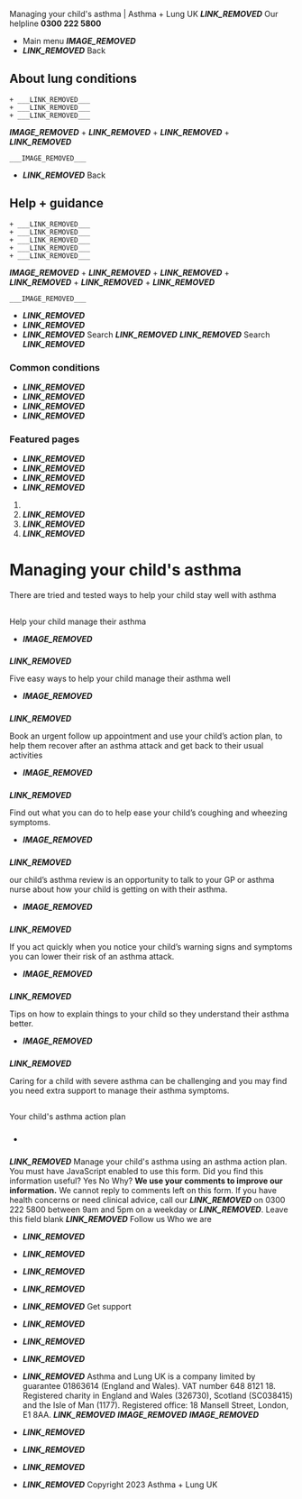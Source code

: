 
Managing your child's asthma | Asthma + Lung UK
 ___LINK_REMOVED___
 Our helpline **0300 222 5800**
* Main menu
___IMAGE_REMOVED___
* ___LINK_REMOVED___
 Back
 
## About lung conditions
	+ ___LINK_REMOVED___
	+ ___LINK_REMOVED___
	+ ___LINK_REMOVED___
___IMAGE_REMOVED___
	+ ___LINK_REMOVED___
	+ ___LINK_REMOVED___
	+ ___LINK_REMOVED___
	
	
	___IMAGE_REMOVED___
* ___LINK_REMOVED___
 Back
 
## Help + guidance
	+ ___LINK_REMOVED___
	+ ___LINK_REMOVED___
	+ ___LINK_REMOVED___
	+ ___LINK_REMOVED___
	+ ___LINK_REMOVED___
___IMAGE_REMOVED___
	+ ___LINK_REMOVED___
	+ ___LINK_REMOVED___
	+ ___LINK_REMOVED___
	+ ___LINK_REMOVED___
	+ ___LINK_REMOVED___
	
	
	___IMAGE_REMOVED___
* ___LINK_REMOVED___
* ___LINK_REMOVED___
* ___LINK_REMOVED___
Search
___LINK_REMOVED___ 
 ___LINK_REMOVED___
Search
___LINK_REMOVED___
### Common conditions
* ___LINK_REMOVED___
* ___LINK_REMOVED___
* ___LINK_REMOVED___
* ___LINK_REMOVED___
### Featured pages
* ___LINK_REMOVED___
* ___LINK_REMOVED___
* ___LINK_REMOVED___
* ___LINK_REMOVED___
1. 
3. ___LINK_REMOVED___
5. ___LINK_REMOVED___
7. ___LINK_REMOVED___
# Managing your child's asthma
There are tried and tested ways to help your child stay well with asthma
## 
 Help your child manage their asthma
* ___IMAGE_REMOVED___
### 
 ___LINK_REMOVED___
 
 Five easy ways to help your child manage their asthma well
* ___IMAGE_REMOVED___
### 
 ___LINK_REMOVED___
 
 Book an urgent follow up appointment and use your child’s action plan, to help them recover after an asthma attack and get back to their usual activities
* ___IMAGE_REMOVED___
### 
 ___LINK_REMOVED___
 
 Find out what you can do to help ease your child’s coughing and wheezing symptoms.
* ___IMAGE_REMOVED___
### 
 ___LINK_REMOVED___
 
 our child’s asthma review is an opportunity to talk to your GP or asthma nurse about how your child is getting on with their asthma.
* ___IMAGE_REMOVED___
### 
 ___LINK_REMOVED___
 
 If you act quickly when you notice your child’s warning signs and symptoms you can lower their risk of an asthma attack.
* ___IMAGE_REMOVED___
### 
 ___LINK_REMOVED___
 
 Tips on how to explain things to your child so they understand their asthma better.
* ___IMAGE_REMOVED___
### 
 ___LINK_REMOVED___
 
 Caring for a child with severe asthma can be challenging and you may find you need extra support to manage their asthma symptoms.
## 
 Your child's asthma action plan
* ### 
 ___LINK_REMOVED___
Manage your child's asthma using an asthma action plan.
You must have JavaScript enabled to use this form.
Did you find this information useful?
Yes
No
Why?
**We use your comments to improve our information.** We cannot reply to comments left on this form. If you have health concerns or need clinical advice, call our ___LINK_REMOVED___ on 0300 222 5800 between 9am and 5pm on a weekday or ___LINK_REMOVED___.
Leave this field blank
 ___LINK_REMOVED___
Follow us
 Who we are
 
* ___LINK_REMOVED___
* ___LINK_REMOVED___
* ___LINK_REMOVED___
* ___LINK_REMOVED___
* ___LINK_REMOVED___
 Get support
 
* ___LINK_REMOVED___
* ___LINK_REMOVED___
* ___LINK_REMOVED___
* ___LINK_REMOVED___
Asthma and Lung UK is a company limited by guarantee 01863614 (England and Wales). VAT number 648 8121 18.
Registered charity in England and Wales (326730), Scotland (SC038415) and the Isle of Man (1177). Registered office: 18 Mansell Street, London, E1 8AA.
___LINK_REMOVED___
___IMAGE_REMOVED___
___IMAGE_REMOVED___
* ___LINK_REMOVED___
* ___LINK_REMOVED___
* ___LINK_REMOVED___
* ___LINK_REMOVED___
 Copyright 2023 Asthma + Lung UK
 
